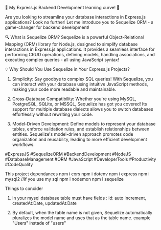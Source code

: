 🚀 My Express.js Backend Development learning curve! 🚀

Are you looking to streamline your database interactions in Express.js applications? Look no further! Let me introduce you to Sequelize ORM - a game-changer for backend development!

🔍 What is Sequelize ORM?
Sequelize is a powerful Object-Relational Mapping (ORM) library for Node.js, designed to simplify database interactions in Express.js applications. It provides a seamless interface for performing CRUD operations, defining models, handling associations, and executing complex queries - all using JavaScript syntax!

💡 Why Should You Use Sequelize in Your Express.js Projects?

1. Simplicity: Say goodbye to complex SQL queries! With Sequelize, you can interact with your database using intuitive JavaScript methods, making your code more readable and maintainable.

2. Cross-Database Compatibility: Whether you're using MySQL, PostgreSQL, SQLite, or MSSQL, Sequelize has got you covered! Its support for multiple database dialects allows you to switch databases effortlessly without rewriting your code.

3. Model-Driven Development: Define models to represent your database tables, enforce validation rules, and establish relationships between entities. Sequelize's model-driven approach promotes code organization and reusability, leading to more efficient development workflows.

#ExpressJS #SequelizeORM #BackendDevelopment #NodeJS #DatabaseManagement #ORM #JavaScript #DeveloperTools #Productivity #CodeQuality

This project dependances
npm i cors
npm i dotenv
npm i express
npm i mysql2 //if you use my sql
npm i nodemon
npm i sequelize

Things to concider

1. in your mysql database table
   must have fields : id: auto increment,
   createdAt:Date,
   updatedAt:Date

2. By default, when the table name is not given, Sequelize automatically pluralizes the model name and uses that as the table name.
   example "Users" instade of "users"
